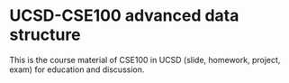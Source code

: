 # UCSD-CSE100 advanced data structure
This is the course material of CSE100 in UCSD (slide, homework, project, exam) for education and discussion.